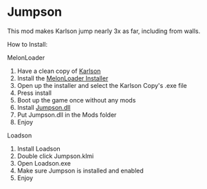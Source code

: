 # Jumpson
This mod makes Karlson jump nearly 3x as far, including from walls.

How to Install:

MelonLoader
1. Have a clean copy of [Karlson](https://danidev.itch.io/karlson)
2. Install the [MelonLoader Installer](https://github.com/HerpDerpinstine/MelonLoader/releases/latest/download/MelonLoader.Installer.exe) 
3. Open up the installer and select the Karlson Copy's .exe file
4. Press install
5. Boot up the game once without any mods
6. Install [Jumpson.dll](https://github.com/iaihrs/Jumpson/releases/download/1.0/Jumpson.dll)
7. Put Jumpson.dll in the Mods folder
8. Enjoy

Loadson
1. Install Loadson
2. Double click Jumpson.klmi
3. Open Loadson.exe
4. Make sure Jumpson is installed and enabled
5. Enjoy

